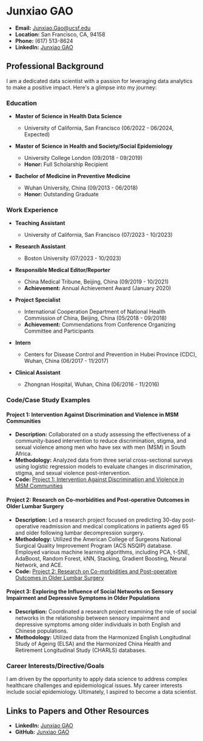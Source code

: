 # Junxiao GAO

- **Email:** Junxiao.Gao@ucsf.edu
- **Location:** San Francisco, CA, 94158
- **Phone:** (617) 513-8624
- **LinkedIn:** [Junxiao GAO](https://www.linkedin.com/in/junxiao-gao-462232142)

## Professional Background

I am a dedicated data scientist with a passion for leveraging data analytics to make a positive impact. Here's a glimpse into my journey:

### Education

- **Master of Science in Health Data Science**
  - University of California, San Francisco (06/2022 - 06/2024, Expected)
  
- **Master of Science in Health and Society/Social Epidemiology**
  - University College London (09/2018 - 09/2019)
  - **Honor:** Full Scholarship Recipient
  
- **Bachelor of Medicine in Preventive Medicine**
  - Wuhan University, China (09/2013 - 06/2018)
  - **Honor:** Outstanding Graduate

### Work Experience

- **Teaching Assistant**
  - University of California, San Francisco (07/2023 - 10/2023)
  
- **Research Assistant**
  - Boston University (07/2023 - 10/2023)
  
- **Responsible Medical Editor/Reporter**
  - China Medical Tribune, Beijing, China (09/2019 - 10/2021)
  - **Achievement:** Annual Achievement Award (January 2020)
  
- **Project Specialist**
  - International Cooperation Department of National Health Commission of China, Beijing, China (05/2018 - 09/2018)
  - **Achievement:** Commendations from Conference Organizing Committee and Participants
  
- **Intern**
  - Centers for Disease Control and Prevention in Hubei Province (CDC), Wuhan, China (06/2017 - 11/2017)
  
- **Clinical Assistant**
  - Zhongnan Hospital, Wuhan, China (06/2016 - 11/2016)

### Code/Case Study Examples

#### Project 1: Intervention Against Discrimination and Violence in MSM Communities

- **Description:** Collaborated on a study assessing the effectiveness of a community-based intervention to reduce discrimination, stigma, and sexual violence among men who have sex with men (MSM) in South Africa.
- **Methodology:** Analyzed data from three serial cross-sectional surveys using logistic regression models to evaluate changes in discrimination, stigma, and sexual violence post-intervention.
- **Code:** [Project 1: Intervention Against Discrimination and Violence in MSM Communities](https://github.com/gaogaojunxiao/MSM20240321---logistic-regression.html)

#### Project 2: Research on Co-morbidities and Post-operative Outcomes in Older Lumbar Surgery

- **Description:** Led a research project focused on predicting 30-day post-operative readmission and medical complications in patients aged 65 and older following lumbar decompression surgery.
- **Methodology:** Utilized the American College of Surgeons National Surgical Quality Improvement Program (ACS NSQIP) database. Employed various machine learning algorithms, including PCA, t-SNE, AdaBoost, Random Forest, kNN, Stacking, Gradient Boosting, Neural Network, and ACE.
- **Code:** [Project 2: Research on Co-morbidities and Post-operative Outcomes in Older Lumbar Surgery](https://github.com/gaogaojunxiao/Coding-sample.html)

#### Project 3: Exploring the Influence of Social Networks on Sensory Impairment and Depressive Symptoms in Older Populations

- **Description:** Coordinated a research project examining the role of social networks in the relationship between sensory impairment and depressive symptoms among older individuals in both English and Chinese populations.
- **Methodology:** Utilized data from the Harmonized English Longitudinal Study of Ageing (ELSA) and the Harmonized China Health and Retirement Longitudinal Study (CHARLS) databases.

### Career Interests/Directive/Goals

I am driven by the opportunity to apply data science to address complex healthcare challenges and epidemiological issues. My career interests include social epidemiology. Ultimately, I aspired to become a data scientist.

## Links to Papers and Other Resources

- **LinkedIn:** [Junxiao GAO](https://www.linkedin.com/in/junxiao-gao-462232142)
- **GitHub:** [Junxiao GAO](gaogaojunxiao.github.io)

